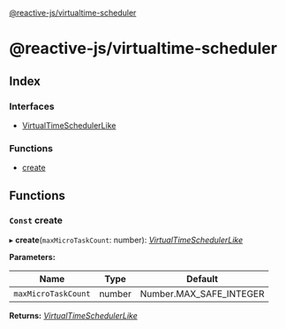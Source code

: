 [@reactive-js/virtualtime-scheduler](README.md)

# @reactive-js/virtualtime-scheduler

## Index

### Interfaces

* [VirtualTimeSchedulerLike](interfaces/virtualtimeschedulerlike.md)

### Functions

* [create](README.md#const-create)

## Functions

### `Const` create

▸ **create**(`maxMicroTaskCount`: number): *[VirtualTimeSchedulerLike](interfaces/virtualtimeschedulerlike.md)*

**Parameters:**

Name | Type | Default |
------ | ------ | ------ |
`maxMicroTaskCount` | number |  Number.MAX_SAFE_INTEGER |

**Returns:** *[VirtualTimeSchedulerLike](interfaces/virtualtimeschedulerlike.md)*
